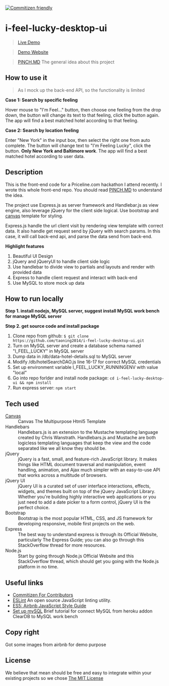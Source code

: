 [![Commitizen friendly](https://img.shields.io/badge/commitizen-friendly-brightgreen.svg)](http://commitizen.github.io/cz-cli/)

# i-feel-lucky-desktop-ui

> [Live Demo](https://vimeo.com/172159175)

> [Demo Website](https://taojs-i-feel-lucky.herokuapp.com)

> [PINCH.MD](docs/PINCH.MD) The general idea about this project

## How to use it

> As I mock up the back-end API, so the functionality is limited

__Case 1: Search by specific feeling__

Hover mouse to "I'm Feel..." button, then choose one feeling from the drop down, the button will change its text to that feeling, click the button again. The app will find a best matched hotel according to that feeling.

__Case 2: Search by location feeling__

Enter "New York" in the input box, then select the right one from auto complete. The button will change text to "I'm Feeling Lucky", click the button. __Only New York and Baltimore work__. The app will find a best matched hotel according to user data.

## Description

This is the front-end code for a Priceline.com hackathon I attend recently. I wrote this whole front-end repo. You should read [PINCH.MD](docs/PINCH.MD) to understand the idea.

The project use Express.js as server framework and Handlebar.js as view engine, also leverage jQuery for the client side logical. Use bootstrap and [canvas](http://themeforest.net/item/canvas-the-multipurpose-html5-template/9228123) template for styling.

Express.js handle the url client visit by rendering view template with correct data. It also handle get request send by jQuery with search params. In this case, it will call back-end api, and parse the data send from back-end.

**Highlight features**

1. Beautiful UI Design
2. jQuery and jQueryUI to handle client side logic
3. Use handlebar to divide view to partials and layouts and render with provided data
4. Express to handle client request and interact with back-end
5. Use MySQL to store mock up data

## How to run locally

__Step 1. install nodejs, MySQL server, suggest install MySQL work bench for manage MySQL server__

__Step 2. get source code and install package__

1. Clone repo from github: `$ git clone https://github.com/taoning2014/i-feel-lucky-desktop-ui.git`
2. Turn on MySQL server and create a database schema named "I_FEEL_LUCKY" in MySQL server
3. Dump data in /db/data-hotel-details.sql to MySQL server
4. Modify /db/hotelSearchDAO.js line 16-17 for correct MySQL credentials
5. Set up environment variable I_FEEL_LUCKY_RUNNINGENV with value "local"
6. Go into repo forlder and install node package: ` cd i-feel-lucky-desktop-ui && npm install `
7. Run express server: `npm start`

## Tech used

<dl class="dl-horizontal">

<dt><a href="http://themeforest.net/item/canvas-the-multipurpose-html5-template/9228123">Canvas</a></dt>
<dd>Canvas The Multipurpose Html5 Template</dd>

<dt>Handlebars</dt>
<dd>Handlebars.js is an extension to the Mustache templating language created by Chris Wanstrath. Handlebars.js and Mustache are both logicless templating languages that keep the view and the code separated like we all know they should be.</dd>

<dt>jQuery</dt>
<dd>jQuery is a fast, small, and feature-rich JavaScript library. It makes things like HTML document traversal and manipulation, event handling, animation, and Ajax much simpler with an easy-to-use API that works across a multitude of browsers.</dd>

<dt>jQuery UI</dt>
<dd>jQuery UI is a curated set of user interface interactions, effects, widgets, and themes built on top of the jQuery JavaScript Library. Whether you're building highly interactive web applications or you just need to add a date picker to a form control, jQuery UI is the perfect choice.</dd>

<dt>Bootstrap</dt>
<dd>Bootstrap is the most popular HTML, CSS, and JS framework for developing responsive, mobile first projects on the web.</dd>

<dt>Express</dt>
<dd>The best way to understand express is through its Official Website, particularly The Express Guide; you can also go through this StackOverflow thread for more resources.</dd>

<dt>Node.js</dt>
<dd>Start by going through Node.js Official Website and this StackOverflow thread, which should get you going with the Node.js platform in no time.</dd>
</dl>


## Useful links
- [Commitizen For Contributors](http://commitizen.github.io/cz-cli)
- [ESLint](http://eslint.org) An open source JavaScript linting utility.
- [ES5: Airbnb JavaScript Style Guide](https://github.com/airbnb/javascript/tree/master/es5)
- [Set up mySQL](https://www.youtube.com/watch?v=US_wEKuWZ0U) Brief tutorial for connect MySQL from heroku addon ClearDB to MySQL work bench

## Copy right
Got some images from airbnb for demo purpose

## License
We believe that mean should be free and easy to integrate within your existing projects so we chose [The MIT License](http://opensource.org/licenses/MIT)
